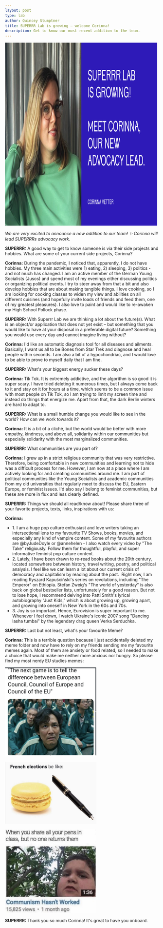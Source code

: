 ```yaml
---
layout: post
type: lab
author: Quincey Stumptner
title: SUPERRR Lab is growing – welcome Corinna!
description: Get to know our most recent addition to the team. 
---
```


<img src="/assets/img/blog/corinna_portrait.png" alt="Portrait of Feven" width="500" height="600">
<p><em>We are very excited to announce a new addition to our team! ✨ Corinna will lead SUPERRRs advocacy work.</em></p>

<p><b>SUPERRR:</b> A good way to get to know someone is via their side projects and hobbies. What are some of your current side projects, Corinna?
</p>
<p><b>Corinna:</b> During the pandemic, I noticed that, apparently, I do not have hobbies. My three main activities were 1) eating, 2) sleeping, 3) politics - and not much has changed. I am an active member of the German Young Socialists (Jusos) and spend most of my evenings either discussing politics or organizing political events. I try to steer away from that a bit and also develop hobbies that are about making tangible things. I love cooking, so I am looking for cooking classes to widen my view and abilities on all different cuisines (and hopefully invite loads of friends and feed them, one of my greatest pleasures). I also love to paint and would like to re-awaken my High School Pollock phase.
</p>

<p><b>SUPERRR:</b> With Superrr Lab we are thinking a lot about the future(s). What is an object/or application that does not yet exist – but something that you would like to have at your disposal in a preferable digital future? Something you would use every day and cannot imagine living without?
</p>
<p><b>Corinna:</b> I'd like an automatic diagnosis tool for all diseases and ailments. Basically, I want us all to be Bones from Star Trek and diagnose and heal people within seconds. I am also a bit of a hypochondriac, and I would love to be able to prove to myself daily that I am fine. </p>
  
<p><b>SUPERRR:</b> What's your biggest energy sucker these days?</p>

<p><b>Corinna:</b> Tik Tok. It is extremely addictive, and the algorithm is so good it is super scary. I have tried deleting it numerous times, but I always come back to it and stay on it for hours at a time, which seems to be a common issue with most people on Tik Tok, so I am trying to limit my screen time and instead do things that energize me. Apart from that, the dark Berlin winters are hard to adapt to.</p>

<p><b>SUPERRR:</b> What is a small humble change you would like to see in the world? How can we work towards it?</p>

<p><b>Corinna:</b> It is a bit of a cliché, but the world would be better with more empathy, kindness, and above all, solidarity within our communities but especially solidarity with the most marginalized communities.</p>

<p><b>SUPERRR:</b> What communities are you part of?</p>

<p><b>Corinna:</b> I grew up in a strict religious community that was very restrictive. Therefore, being comfortable in new communities and learning not to hide was a difficult process for me. However, I am now at a place where I am actively looking for and creating communities around me. I am part of political communities like the Young Socialists and academic communities from my old universities that regularly meet to discuss the EU, Eastern Europe, or feminist issues. I'd also say I belong to feminist communities, but these are more in flux and less clearly defined.</p>

<p><b>SUPERRR:</b> Things we should all read/know about! Please share three of your favorite projects, texts, links, inspirations with us:
</p>

<p><b>Corinna:</b> 
<ul><li>1.	I am a huge pop culture enthusiast and love writers taking an intersectional lens to my favourite TV Shows, books, movies, and especially any kind of vampire content. Some of my favourite authors are @byJudeDoyle or @annehelen - I also watch every video by "The Take" religiously. Follow them for thoughtful, playful, and super informative feminist pop culture content.</li>
  <li>2.	Lately, I have been drawn to re-read books about the 20th century, located somewhere between history, travel writing, poetry, and political analysis. I feel like we can learn a lot about our current crisis of democracy and capitalism by reading about the past.  Right now, I am reading Ryszard Kapuściński's series on revolutions, including "The Emperor" on Ethiopia. Stefan Zweig's "The world of yesterday" is also back on global bestseller lists, unfortunately for a good reason. But not to lose hope, I recommend delving into Patti Smith's lyrical autobiography "Just Kids," which is about growing up, growing apart, and growing into oneself in New York in the 60s and 70s.</li>
  <li>3.	Joy is so important. Hence, Eurovision is super important to me. Whenever I feel down, I watch Ukraine's iconic 2007 song "Dancing lasha tumbai" by the legendary drag queen Verka Serduchka.</li>
</ul>
  </p>

<p><b>SUPERRR:</b> Last but not least, what's your favourite Meme?</p>
<p><b>Corinna:</b> This is a terrible question because I just accidentally deleted my meme folder and now have to rely on my friends sending me my favourite memes again. Most of them are anxiety or food related, so I needed to make a choice that would make me neither more anxious nor hungry. So please find my most nerdy EU studies memes:
  </p>
  <p>
  </p>
<p><img src="/assets/img/blog/corinna_Meme 1.png" alt="Meme" style="max-width: 300px;"> </p>
<p><img src="/assets/img/blog/corinna_Meme 2.png" alt="April Fools Meme" style="max-width: 300px;"> </p>
<p><img src="/assets/img/blog/corinna_Meme 3.png" alt="Meme" style="max-width: 300px;"> </p>



<p><b>SUPERRR:</b> Thank you so much Corinna! It's great to have you onboard.</p>
